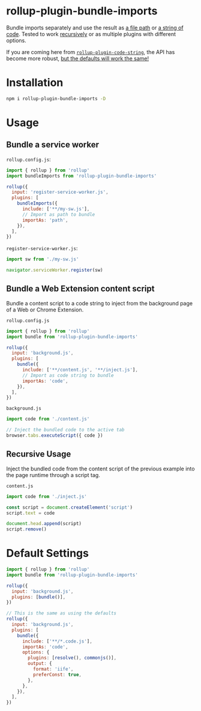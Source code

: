 # rollup-plugin-bundle-imports

Bundle imports separately and use the result as [a file path](https://github.com/bumble-org/rollup-plugin-bundle-imports#bundle-a-service-worker) or [a string of code](https://github.com/bumble-org/rollup-plugin-bundle-imports#bundle-a-web-extension-content-script). Tested to work [recursively](https://github.com/bumble-org/rollup-plugin-bundle-imports#recursive-usage) or as multiple plugins with different options.

If you are coming here from [`rollup-plugin-code-string`](https://www.npmjs.com/package/rollup-plugin-code-string), the API has become more robust, [but the defaults will work the same!](https://github.com/bumble-org/rollup-plugin-bundle-imports#default-settings)

# Installation

```sh
npm i rollup-plugin-bundle-imports -D
```

# Usage

## Bundle a service worker

`rollup.config.js`:

```js
import { rollup } from 'rollup'
import bundleImports from 'rollup-plugin-bundle-imports'

rollup({
  input: 'register-service-worker.js',
  plugins: [
    bundleImports({
      include: ['**/my-sw.js'],
      // Import as path to bundle
      importAs: 'path',
    }),
  ],
})
```

`register-service-worker.js`:

```js
import sw from './my-sw.js'

navigator.serviceWorker.register(sw)
```

## Bundle a Web Extension content script

Bundle a content script to a code string to inject from the background page of a Web or Chrome Extension.

`rollup.config.js`

```js
import { rollup } from 'rollup'
import bundle from 'rollup-plugin-bundle-imports'

rollup({
  input: 'background.js',
  plugins: [
    bundle({
      include: ['**/content.js', '**/inject.js'],
      // Import as code string to bundle
      importAs: 'code',
    }),
  ],
})
```

`background.js`

```js
import code from './content.js'

// Inject the bundled code to the active tab
browser.tabs.executeScript({ code })
```

## Recursive Usage

Inject the bundled code from the content script of the previous example into the page runtime through a script tag.

`content.js`

```js
import code from './inject.js'

const script = document.createElement('script')
script.text = code

document.head.append(script)
script.remove()
```

# Default Settings

```js
import { rollup } from 'rollup'
import bundle from 'rollup-plugin-bundle-imports'

rollup({
  input: 'background.js',
  plugins: [bundle()],
})

// This is the same as using the defaults
rollup({
  input: 'background.js',
  plugins: [
    bundle({
      include: ['**/*.code.js'],
      importAs: 'code',
      options: {
        plugins: [resolve(), commonjs()],
        output: {
          format: 'iife',
          preferConst: true,
        },
      },
    }),
  ],
})
```
